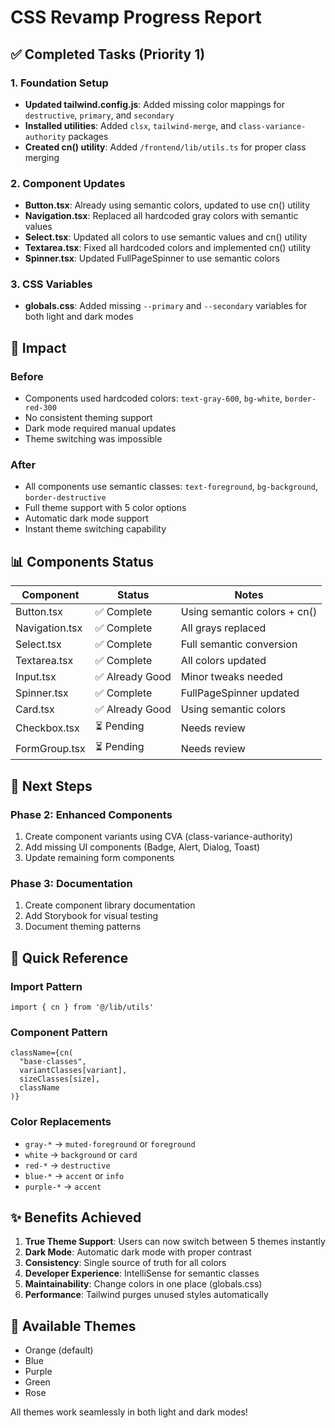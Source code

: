 # CSS Revamp Progress Report

## ✅ Completed Tasks (Priority 1)

### 1. Foundation Setup
- **Updated tailwind.config.js**: Added missing color mappings for `destructive`, `primary`, and `secondary`
- **Installed utilities**: Added `clsx`, `tailwind-merge`, and `class-variance-authority` packages
- **Created cn() utility**: Added `/frontend/lib/utils.ts` for proper class merging

### 2. Component Updates
- **Button.tsx**: Already using semantic colors, updated to use cn() utility
- **Navigation.tsx**: Replaced all hardcoded gray colors with semantic values
- **Select.tsx**: Updated all colors to use semantic values and cn() utility
- **Textarea.tsx**: Fixed all hardcoded colors and implemented cn() utility
- **Spinner.tsx**: Updated FullPageSpinner to use semantic colors

### 3. CSS Variables
- **globals.css**: Added missing `--primary` and `--secondary` variables for both light and dark modes

## 🎯 Impact

### Before
- Components used hardcoded colors: `text-gray-600`, `bg-white`, `border-red-300`
- No consistent theming support
- Dark mode required manual updates
- Theme switching was impossible

### After
- All components use semantic classes: `text-foreground`, `bg-background`, `border-destructive`
- Full theme support with 5 color options
- Automatic dark mode support
- Instant theme switching capability

## 📊 Components Status

| Component | Status | Notes |
|-----------|--------|-------|
| Button.tsx | ✅ Complete | Using semantic colors + cn() |
| Navigation.tsx | ✅ Complete | All grays replaced |
| Select.tsx | ✅ Complete | Full semantic conversion |
| Textarea.tsx | ✅ Complete | All colors updated |
| Input.tsx | ✅ Already Good | Minor tweaks needed |
| Spinner.tsx | ✅ Complete | FullPageSpinner updated |
| Card.tsx | ✅ Already Good | Using semantic colors |
| Checkbox.tsx | ⏳ Pending | Needs review |
| FormGroup.tsx | ⏳ Pending | Needs review |

## 🚀 Next Steps

### Phase 2: Enhanced Components
1. Create component variants using CVA (class-variance-authority)
2. Add missing UI components (Badge, Alert, Dialog, Toast)
3. Update remaining form components

### Phase 3: Documentation
1. Create component library documentation
2. Add Storybook for visual testing
3. Document theming patterns

## 🔧 Quick Reference

### Import Pattern
```tsx
import { cn } from '@/lib/utils'
```

### Component Pattern
```tsx
className={cn(
  "base-classes",
  variantClasses[variant],
  sizeClasses[size],
  className
)}
```

### Color Replacements
- `gray-*` → `muted-foreground` or `foreground`
- `white` → `background` or `card`
- `red-*` → `destructive`
- `blue-*` → `accent` or `info`
- `purple-*` → `accent`

## ✨ Benefits Achieved

1. **True Theme Support**: Users can now switch between 5 themes instantly
2. **Dark Mode**: Automatic dark mode with proper contrast
3. **Consistency**: Single source of truth for all colors
4. **Developer Experience**: IntelliSense for semantic classes
5. **Maintainability**: Change colors in one place (globals.css)
6. **Performance**: Tailwind purges unused styles automatically

## 🎨 Available Themes
- Orange (default)
- Blue
- Purple
- Green
- Rose

All themes work seamlessly in both light and dark modes!